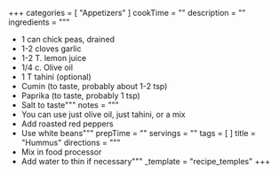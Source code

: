 +++
categories = [ "Appetizers" ]
cookTime = ""
description = ""
ingredients = """
* 1 can chick peas, drained
* 1-2 cloves garlic
* 1-2 T. lemon juice
* 1/4 c. Olive oil
* 1 T tahini (optional)
* Cumin (to taste, probably about 1-2 tsp)
* Paprika (to taste, probably 1 tsp)
* Salt to taste"""
notes = """
* You can use just olive oil, just tahini, or a mix
* Add roasted red peppers
* Use white beans"""
prepTime = ""
servings = ""
tags = [ ]
title = "Hummus"
directions = """
* Mix in food processor
* Add water to thin if necessary"""
_template = "recipe_temples"
+++

